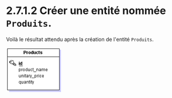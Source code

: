 # 2.7.1.2 Créer une entité nommée `Produits`.

Voilà le résultat attendu après la création de l'entité `Produits`.

![](./assets/solution.png)